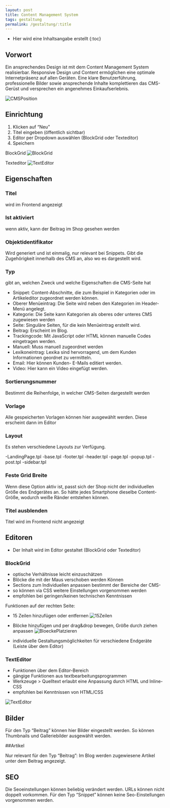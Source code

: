 ```yaml
---
layout: post
title: Content Management System
tags: gestaltung
permalink: /gestaltung/:title
---
```



+ Hier wird eine Inhaltsangabe erstellt
{:toc}


## Vorwort


Ein ansprechendes Design ist mit dem Content Management System realisierbar. Responsive Design und Content ermöglichen eine optimale Internetpräsenz auf allen Geräten. Eine klare Benutzerführung, professionelle Bilder sowie ansprechende Inhalte komplettieren das CMS-Gerüst und versprechen ein angenehmes Einkaufserlebnis.


![CMSPosition][1]


## Einrichtung


1. Klicken auf “Neu”
2. Titel eingeben (öffentlich sichtbar)
3. Editor per Dropdown auswählen (BlockGrid oder Texteditor)
4. Speichern


BlockGrid
![BlockGrid][2] 


Texteditor
![TextEditor][3]


## Eigenschaften 


### Titel


wird im Frontend angezeigt


### Ist aktiviert


wenn aktiv, kann der Beitrag im Shop gesehen werden


### Objektidentifikator


Wird generiert und ist einmalig, nur relevant bei Snippets. Gibt die Zugehörigkeit innerhalb des CMS an, also wo es dargestellt wird.


### Typ


gibt an, welchen Zweck und welche Eigenschaften die CMS-Seite hat


- Snippet: Content-Abschnitte, die zum Beispiel in Kategorien oder im Artikeleditor zugeordnet werden können.
- Oberer Menüeintrag: Die Seite wird neben den Kategorien im Header-Menü angelegt.
- Kategorie: Die Seite kann Kategorien als oberes oder unteres CMS zugewiesen werden 
- Seite: Singuläre Seiten, für die kein Menüeintrag erstellt wird.
- Beitrag: Erscheint im Blog.
- Trackingcode: Mit JavaScript oder HTML können manuelle Codes eingetragen werden.
- Manuell: Muss manuell zugeordnet werden
- Lexikoneintrag: Lexika sind hervorragend, um dem Kunden Informationen geordnet zu vermitteln. 
- Email: Hier können Kunden- E-Mails editiert werden.
- Video: Hier kann ein Video eingefügt werden.




### Sortierungsnummer


Bestimmt die Reihenfolge, in welcher CMS-Seiten dargestellt werden


### Vorlage


Alle gespeicherten Vorlagen können hier ausgewählt werden. Diese erscheint dann im Editor


### Layout


Es stehen verschiedene Layouts zur Verfügung.
        
-LandingPage.tpl
-base.tpl
-footer.tpl
-header.tpl
-page.tpl
-popup.tpl
-post.tpl
-sidebar.tpl


### Feste Grid Breite


Wenn diese Option aktiv ist, passt sich der Shop nicht der individuellen Größe des Endgerätes an. So hätte jedes Smartphone dieselbe Content-Größe, wodurch weiße Ränder entstehen können.


### Titel ausblenden 


Titel wird im Frontend nicht angezeigt


## Editoren


- Der Inhalt wird im Editor gestaltet (BlockGrid oder Texteditor)


### BlockGrid


* optische Verhältnisse leicht einzuschätzen
* Blöcke die mit der Maus verschoben werden Können
* Sections zum Individuellen anpassen bestimmt der Bereiche der CMS-
* so können via CSS weitere Einstellungen vorgenommen werden
* empfohlen bei geringen/keinen technischen Kenntnissen


Funktionen auf der rechten Seite:


- 15 Zeilen hinzufügen oder entfernen
![15Zeilen][4]


- Blöcke hinzufügen und per drag&drop bewegen, Größe durch ziehen anpassen
![BloeckePlatzieren][5]


- individuelle Gestaltungsmöglichkeiten für verschiedene Endgeräte (Leiste über dem Editor)


### TextEditor


- Funktionen über dem Editor-Bereich
- gängige Funktionen aus textbearbeitungsprogrammen
- Werkzeuge > Quelltext erlaubt eine Anpassung durch HTML und Inline-CSS
- empfohlen bei Kenntnissen von HTML/CSS


![TextEditor][6]


## Bilder


Für den Typ “Beitrag” können hier Bilder eingestellt werden. So können Thumbnails und Galleriebilder ausgewählt werden.


##Artikel


Nur relevant für den Typ “Beitrag”: Im Blog werden zugewiesene Artikel unter dem Beitrag angezeigt.


## SEO


Die Seoeinstellungen können beliebig verändert werden. URLs können nicht doppelt vorkommen. 
Für den Typ “Snippet” können keine Seo-Einstellungen vorgenommen werden.




[1]: /img/CMSPosition.gif
[2]: /img/BlockGrid.png
[3]: /img/TextEditor.png
[4]: /img/15Zeilen.gif
[5]: /img/BloeckePlatzieren.gif
[6]: /img/TextEditor.gif
